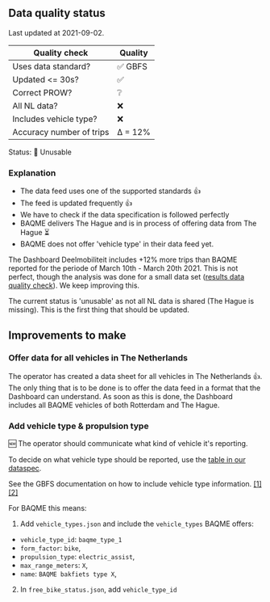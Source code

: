 ## Data quality status

Last updated at 2021-09-02.

| **Quality check**           | **Quality**
| --                          | --          |
| Uses data standard?         | ✅ GBFS
| Updated <= 30s?             | ✅
| Correct PROW?               | ❔
| All NL data?                | ❌
| Includes vehicle type?      | ❌
| Accuracy number of trips    | Δ = 12%

Status: 🔴 Unusable

### Explanation

- The data feed uses one of the supported standards 👍
- The feed is updated frequently 👍
- We have to check if the data specification is followed perfectly
- BAQME delivers The Hague and is in process of offering data from The Hague ⏳
- BAQME does not offer 'vehicle type' in their data feed yet.

The Dashboard Deelmobiliteit includes +12% more trips than BAQME reported for the periode of March 10th - March 20th 2021. This is not perfect, though the analysis was done for a small data set ([results data quality check](https://example.com)). We keep improving this.

The current status is 'unusable' as not all NL data is shared (The Hague is missing). This is the first thing that should be updated.

## Improvements to make

### Offer data for all vehicles in The Netherlands

The operator has created a data sheet for all vehicles in The Netherlands 👍. The only thing that is to be done is to offer the data feed in a format that the Dashboard can understand. As soon as this is done, the Dashboard includes all BAQME vehicles of both Rotterdam and The Hague.

### Add vehicle type & propulsion type

🆕 The operator should communicate what kind of vehicle it's reporting. 

To decide on what vehicle type should be reported, use the [table in our dataspec](https://docs.crow.nl/deelfietsdashboard/hr-dataspec/#vehicle-types).

See the GBFS documentation on how to include vehicle type information. [[1]](https://github.com/NABSA/gbfs/blob/master/gbfs.md#free_bike_statusjson) [[2]](https://github.com/NABSA/gbfs/blob/master/gbfs.md#vehicle_typesjson-added-in-v21)

For BAQME this means:

1. Add `vehicle_types.json` and include the `vehicle_types` BAQME offers:
  - `vehicle_type_id`: `baqme_type_1`
  - `form_factor`: `bike`,
  - `propulsion_type`: `electric_assist`,
  - `max_range_meters`: `X`,
  - `name`: `BAQME bakfiets type X`,
2. In `free_bike_status.json`, add `vehicle_type_id`
